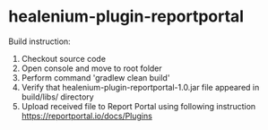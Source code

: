 # healenium-plugin-reportportal

Build instruction:

1. Checkout source code
2. Open console and move to root folder
3. Perform command 'gradlew clean build'
4. Verify that healenium-plugin-reportportal-1.0.jar file appeared in build/libs/ directory
5. Upload received file to Report Portal using following instruction https://reportportal.io/docs/Plugins
